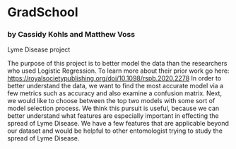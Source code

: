 # GradSchool
### by Cassidy Kohls and Matthew Voss
Lyme Disease project

The purpose of this project is to better model the data than the researchers who used Logistic Regression. To learn more about their prior work go here: 
https://royalsocietypublishing.org/doi/10.1098/rspb.2020.2278 
In order to better understand the data, we want to find the most accurate model via a few metrics such as accuracy and also examine a confusion matrix. 
Next, we would like to choose between the top two models with some sort of model selection process. We think this pursuit is useful, because we can better
understand what features are especially important in effecting the spread of Lyme Disease. We have a few features that are applicable beyond our dataset 
and would be helpful to other entomologist trying to study the spread of Lyme Disease. 
